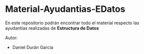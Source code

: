 # Material-Ayudantias-EDatos
En este repositorio podrán encontrar todo el material respecto las ayudantías realizadas de **Estructura de Datos**

Autor:
- Daniel Durán García
